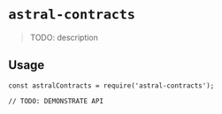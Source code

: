 # `astral-contracts`

> TODO: description

## Usage

```
const astralContracts = require('astral-contracts');

// TODO: DEMONSTRATE API
```
